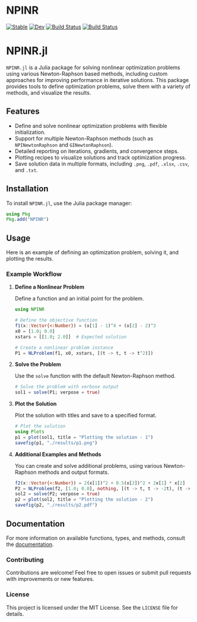 # NPINR

[![Stable](https://img.shields.io/badge/docs-stable-blue.svg)](https://mmogib.github.io/NPINR.jl/stable/)
[![Dev](https://img.shields.io/badge/docs-dev-blue.svg)](https://mmogib.github.io/NPINR.jl/dev/)
[![Build Status](https://github.com/mmogib/NPINR.jl/actions/workflows/CI.yml/badge.svg?branch=master)](https://github.com/mmogib/NPINR.jl/actions/workflows/CI.yml?query=branch%3Amaster)
[![Build Status](https://ci.appveyor.com/api/projects/status/github/mmogib/NPINR.jl?svg=true)](https://ci.appveyor.com/project/mmogib/NPINR-jl)



# NPINR.jl

`NPINR.jl` is a Julia package for solving nonlinear optimization problems using various Newton-Raphson based methods, including custom approaches for improving performance in iterative solutions. This package provides tools to define optimization problems, solve them with a variety of methods, and visualize the results.

## Features
- Define and solve nonlinear optimization problems with flexible initialization.
- Support for multiple Newton-Raphson methods (such as `NPINewtonRaphson` and `GINewtonRaphson`).
- Detailed reporting on iterations, gradients, and convergence steps.
- Plotting recipes to visualize solutions and track optimization progress.
- Save solution data in multiple formats, including `.png`, `.pdf`, `.xlsx`, `.csv`, and `.txt`.

## Installation

To install `NPINR.jl`, use the Julia package manager:

```julia
using Pkg
Pkg.add("NPINR")
```

## Usage

Here is an example of defining an optimization problem, solving it, and plotting the results.

### Example Workflow

1. **Define a Nonlinear Problem**

   Define a function and an initial point for the problem.

   ```julia
   using NPINR

   # Define the objective function
   f1(x::Vector{<:Number}) = (x[1] - 1)^4 + (x[2] - 2)^3
   x0 = [1.0; 0.0]
   xstars = [[1.0; 2.0]]  # Expected solution

   # Create a nonlinear problem instance
   P1 = NLProblem(f1, x0, xstars, [(t -> t, t -> t^2)])
   ```

2. **Solve the Problem**

   Use the `solve` function with the default Newton-Raphson method.

   ```julia
   # Solve the problem with verbose output
   sol1 = solve(P1; verpose = true)
   ```

3. **Plot the Solution**

   Plot the solution with titles and save to a specified format.

   ```julia
   # Plot the solution
   using Plots
   p1 = plot(sol1, title = "Plotting the solution - 1")
   savefig(p1, "./results/p1.png")
   ```

4. **Additional Examples and Methods**

   You can create and solve additional problems, using various Newton-Raphson methods and output formats.

   ```julia
   f2(x::Vector{<:Number}) = 2(x[1])^2 + 0.5(x[2])^2 + 2x[1] * x[2]
   P2 = NLProblem(f2, [1.0; 0.0], nothing, [(t -> t, t -> -2t), (t -> t, t -> -2t)])
   sol2 = solve(P2; verpose = true)
   p2 = plot(sol2, title = "Plotting the solution - 2")
   savefig(p2, "./results/p2.pdf")

   ```

## Documentation

For more information on available functions, types, and methods, consult the [documentation](https://mmogib.github.io/NPINR.jl/dev/).

### Contributing
Contributions are welcome! Feel free to open issues or submit pull requests with improvements or new features.

### License
This project is licensed under the MIT License. See the `LICENSE` file for details.